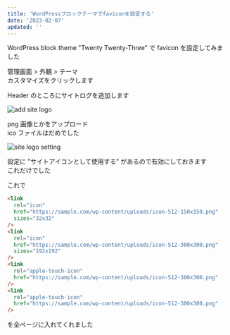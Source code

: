 ```yaml
---
title: 'WordPressブロックテーマでfaviconを設定する'
date: '2023-02-07'
updated: ''
---
```


WordPress block theme "Twenty Twenty-Three" で favicon を設定してみました

管理画面 > 外観 > テーマ  
カスタマイズをクリックします

Header のところにサイトログを追加します

![add site logo](/wordpress-block-theme-favicon/site-logo.webp)

png 画像とかをアップロード  
ico ファイルはだめでした

![site logo setting](/wordpress-block-theme-favicon/site-logo-setting.webp)

設定に "サイトアイコンとして使用する" があるので有効にしておきます  
これだけでした

これで

```html
<link
  rel="icon"
  href="https://sample.com/wp-content/uploads/icon-512-150x150.png"
  sizes="32x32"
/>
<link
  rel="icon"
  href="https://sample.com/wp-content/uploads/icon-512-300x300.png"
  sizes="192x192"
/>
<link
  rel="apple-touch-icon"
  href="https://sample.com/wp-content/uploads/icon-512-300x300.png"
/>
<link
  rel="apple-touch-icon"
  href="https://sample.com/wp-content/uploads/icon-512-300x300.png"
/>
```

を全ページに入れてくれました
